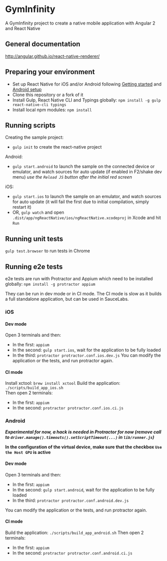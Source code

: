 # GymInfinity

A GymInfinity project to create a native mobile application with Angular 2 and React Native

## General documentation
http://angular.github.io/react-native-renderer/

## Preparing your environment
* Set up React Native for iOS and/or Android following [Getting started](https://facebook.github.io/react-native/docs/getting-started.html) and [Android setup](https://facebook.github.io/react-native/docs/android-setup.htmlt)
* Clone this repository or a fork of it
* Install Gulp, React Native CLI  and Typings globally: `npm install -g gulp react-native-cli typings`
* Install local npm modules: `npm install`

## Running scripts

Creating the sample project:
* `gulp init` to create the react-native project

Android:
* `gulp start.android` to launch the sample on the connected device or emulator, and watch sources for auto update (if enabled in F2/shake dev menu)
*use the `Reload JS` button after the initial red screen*

iOS:
* `gulp start.ios` to launch the sample on an emulator, and watch sources for auto update (it will fail the first due to initial compilation, simply restart it)
* OR, `gulp watch` and  open `.dist/app/ngReactNative/ios/ngReactNative.xcodeproj` in Xcode and hit `Run`

## Running unit tests
`gulp test.browser` to run tests in Chrome

## Running e2e tests
e2e tests are run with Protractor and Appium which need to be installed globally: `npm install -g protractor appium`

They can be run in dev mode or in CI mode.
The CI mode is slow as it builds a full standalone application, but can be used in SauceLabs.


### iOS

#### Dev mode
Open 3 terminals and then:
* In the first: `appium`
* In the second: `gulp start.ios`, wait for the application to be fully loaded
* In the third: `protractor protractor.conf.ios.dev.js`
You can modify the application or the tests, and run protractor again.

#### CI mode
Install xctool: `brew install xctool`
Build the application: `./scripts/build_app_ios.sh`  
Then open 2 terminals:
* In the first: `appium`
* In the second: `protractor protractor.conf.ios.ci.js`


### Android
***Experimental for now, a hack is needed in Protractor for now (remove call to `driver.manage().timeouts().setScriptTimeout(...)` in `lib/runner.js`)***

**In the configuration of the virtual device, make sure that the checkbox `Use the Host GPU` is active**

#### Dev mode
Open 3 terminals and then:
* In the first: `appium`
* In the second: `gulp start.android`, wait for the application to be fully loaded
* In the third: `protractor protractor.conf.android.dev.js`

You can modify the application or the tests, and run protractor again.


#### CI mode
Build the application: `./scripts/build_app_android.sh`
Then open 2 terminals:
* In the first: `appium`
* In the second: `protractor protractor.conf.android.ci.js`


